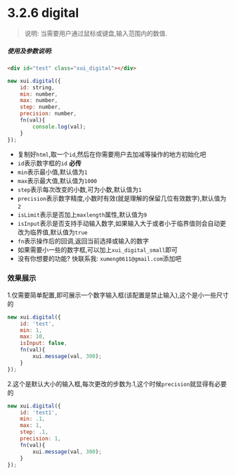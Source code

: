 <link rel="stylesheet" type="text/css" href="../assets/xui.css">
<script type="text/javascript" src="../assets/xui.js"></script>

# 3.2.6 digital

>说明: 当需要用户通过鼠标或键盘,输入范围内的数值.

##### 使用及参数说明:
```html
<div id="test" class="xui_digital"></div>
```
```js
new xui.digital({
    id: string,
    min: number,
    max: number,
    step: number,
    precision: number,
    fn(val){
        console.log(val);
    }
});
```
* 复制好`html`,取一个`id`,然后在你需要用户去加减等操作的地方初始化吧
* `id`表示数字框的`id` **必传**
* `min`表示最小值,默认值为`1`
* `max`表示最大值,默认值为`1000`
* `step`表示每次改变的小数,可为小数,默认值为`1`
* `precision`表示数字精度,小数时有效(就是理解的保留几位有效数字),默认值为`2`
* `isLimit`表示是否加上`maxlength`属性,默认值为`9`
* `isInput`表示是否支持手动输入数字,如果输入大于或者小于临界值则会自动更改为临界值,默认值为`true`
* `fn`表示操作后的回调,返回当前选择或输入的数字
* 如果需要小一些的数字框,可以加上`xui_digital_small`即可
* 没有你想要的功能? 快联系我: `xumeng0611@gmail.com`添加吧

### 效果展示

1.仅需要简单配置,即可展示一个数字输入框(该配置是禁止输入),这个是小一些尺寸的
<div id="test" class="xui_digital xui_digital_small"></div>

<script type="text/javascript">
new xui.digital({
    id: 'test',
    min: 1,
    max: 10,
    isInput: false,
    fn(val){
        xui.message(val, 300);
    }
});
</script>

```js
new xui.digital({
    id: 'test',
    min: 1,
    max: 10,
    isInput: false,
    fn(val){
        xui.message(val, 300);
    }
});
```

2.这个是默认大小的输入框,每次更改的步数为.1,这个时候`precision`就显得有必要的
<div id="test1" class="xui_digital"></div>

<script type="text/javascript">
new xui.digital({
    id: 'test1',
    min: .1,
    max: 1,
    step: .1,
    precision: 1,
    fn(val){
        xui.message(val, 300);
    }
});
</script>

```js
new xui.digital({
    id: 'test1',
    min: .1,
    max: 1,
    step: .1,
    precision: 1,
    fn(val){
        xui.message(val, 300);
    }
});
```